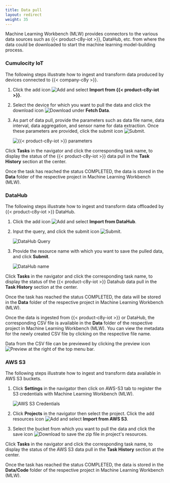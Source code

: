 ```yaml
---
title: Data pull
layout: redirect
weight: 35
---
```


Machine Learning Workbench (MLW) provides connectors to the various data sources such as {{< product-c8y-iot >}}, DataHub, etc. from where the data could be downloaded to start the machine learning model-building process.

<a name="cumulocity-iot"></a>
### Cumulocity IoT

The following steps illustrate how to ingest and transform data produced by devices connected to {{< company-c8y >}}.

1. Click the add icon <img src="/images/zementis/mlw-add-new-resource-icon.png" alt="Add" style="display:inline-block; margin:0"> and select **Import from {{< product-c8y-iot >}}**.

2. Select the device for which you want to pull the data and click the download icon <img src="/images/zementis/mlw-download-icon.png" alt="Download" style="display:inline-block; margin:0"> under **Fetch Data**.

3. As part of data pull, provide the parameters such as data file name, data interval, data aggregation, and sensor name for data extraction. Once these parameters are provided, click the submit icon <img src="/images/zementis/mlw-submit-icon.png" alt="Submit" style="display:inline-block; margin:0">.

    ![{{< product-c8y-iot >}} parameters](/images/zementis/mlw-app-c8y-datapull-param.png)

Click **Tasks** in the navigator and click the corresponding task name, to display the status of the {{< product-c8y-iot >}} data pull in the **Task History** section at the center.

Once the task has reached the status COMPLETED, the data is stored in the **Data** folder of the respective project in Machine Learning Workbench (MLW).

### DataHub

The following steps illustrate how to ingest and transform data offloaded by {{< product-c8y-iot >}} DataHub.

1. Click the add icon <img src="/images/zementis/mlw-add-new-resource-icon.png" alt="Add" style="display:inline-block; margin:0"> and select **Import from DataHub**.

2. Input the query, and click the submit icon <img src="/images/zementis/mlw-submit-icon.png" alt="Submit" style="display:inline-block; margin:0">.

    ![DataHub Query](/images/zementis/mlw-app-dh-query.png)

3. Provide the resource name with which you want to save the pulled data, and click **Submit**.

    ![DataHub name](/images/zementis/mlw-app-dh-name.png)

Click **Tasks** in the navigator and click the corresponding task name, to display the status of the {{< product-c8y-iot >}} Datahub data pull in the **Task History** section at the center.

Once the task has reached the status COMPLETED, the data will be stored in the **Data** folder of the respective project in Machine Learning Workbench (MLW).

Once the data is ingested from {{< product-c8y-iot >}} or DataHub, the corresponding CSV file is available in the **Data** folder of the respective project in Machine Learning Workbench (MLW). You can view the metadata for the newly created CSV file by clicking on the respective file name.

Data from the CSV file can be previewed by clicking the preview icon <img src="/images/zementis/mlw-preview-icon.png" alt="Preview" style="display:inline-block; margin:0"> at the right of the top menu bar.

### AWS S3

The following steps illustrate how to ingest and transform data available in AWS S3 buckets.

1. Click **Settings** in the navigator then click on AWS-S3 tab to register the S3 credentials with Machine Learning Workbench (MLW).

    ![AWS S3 Credentials](/images/zementis/mlw-app-s3-settings-page.png)

2. Click **Projects** in the navigator then select the project. Click the add resources icon <img src="/images/zementis/mlw-add-new-resource-icon.png" alt="Add" style="display:inline-block; margin:0"> and select **Import from AWS S3**.

3. Select the bucket from which you want to pull the data and click the save icon <img src="/images/zementis/mlw-aws-save-icon.png" alt="Download" style="display:inline-block; margin:0"> to save the zip file in project's resources.

Click **Tasks** in the navigator and click the corresponding task name, to display the status of the AWS S3 data pull in the **Task History** section at the center.

Once the task has reached the status COMPLETED, the data is stored in the **Data/Code** folder of the respective project in Machine Learning Workbench (MLW).
